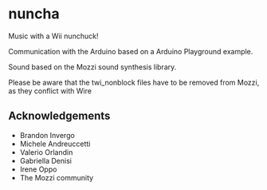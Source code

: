 nuncha
======

Music with a Wii nunchuck!

Communication with the Arduino based on a Arduino Playground example.

Sound based on the Mozzi sound synthesis library.

Please be aware that the twi_nonblock files have to be removed from Mozzi, as they conflict with Wire

Acknowledgements
----------------

* Brandon Invergo
* Michele Andreuccetti
* Valerio Orlandin
* Gabriella Denisi
* Irene Oppo
* The Mozzi community
